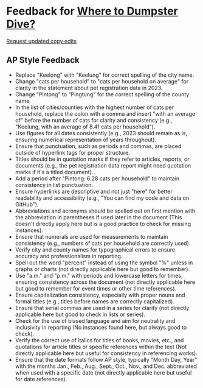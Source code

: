 # Feedback for [Where to Dumpster Dive?](https://sabinahung.github.io/dumpster-dive/)

[Request updated copy edits](https://github.com/jsoma/data-studio-projects-2024/issues/new/choose)

## AP Style Feedback

- Replace "Keelong" with "Keelung" for correct spelling of the city name.
- Change "cats per household" to "cats per household on average" for clarity in the statement about pet registration data in 2023.
- Change "Pintong" to "Pingtung" for the correct spelling of the county name.
- In the list of cities/counties with the highest number of cats per household, replace the colon with a comma and insert "with an average of" before the number of cats for clarity and consistency (e.g., "Keelung, with an average of 8.41 cats per household").
- Use figures for all dates consistently (e.g., 2023 should remain as is, ensuring numerical representation of years throughout).
- Ensure that punctuation, such as periods and commas, are placed outside of hyperlink tags for proper structure.
- Titles should be in quotation marks if they refer to articles, reports, or documents (e.g., the pet registration data report might need quotation marks if it's a titled document).
- Add a period after "Pintong: 6.28 cats per household" to maintain consistency in list punctuation.
- Ensure hyperlinks are descriptive and not just "here" for better readability and accessibility (e.g., "You can find my code and data on GitHub").
- Abbreviations and acronyms should be spelled out on first mention with the abbreviation in parentheses if used later in the document (This doesn't directly apply here but is a good practice to check for missing instances).
- Ensure that numerals are used for measurements to maintain consistency (e.g., numbers of cats per household are correctly used).
- Verify city and county names for typographical errors to ensure accuracy and professionalism in reporting.
- Spell out the word "percent" instead of using the symbol "%" unless in graphs or charts (not directly applicable here but good to remember).
- Use "a.m." and "p.m." with periods and lowercase letters for times, ensuring consistency across the document (not directly applicable here but good to remember for event times or other time references).
- Ensure capitalization consistency, especially with proper nouns and formal titles (e.g., titles before names are correctly capitalized).
- Ensure that serial commas are used in a series for clarity (not directly applicable here but good to check in lists or series).
- Check for the use of biased language and aim for neutrality and inclusivity in reporting (No instances found here, but always good to check).
- Verify the correct use of italics for titles of books, movies, etc., and quotations for article titles or specific references within the text (Not directly applicable here but useful for consistency in referencing works).
- Ensure that the date formats follow AP style, typically "Month Day, Year" with the months Jan., Feb., Aug., Sept., Oct., Nov., and Dec. abbreviated when used with a specific date (not directly applicable here but useful for date references).
